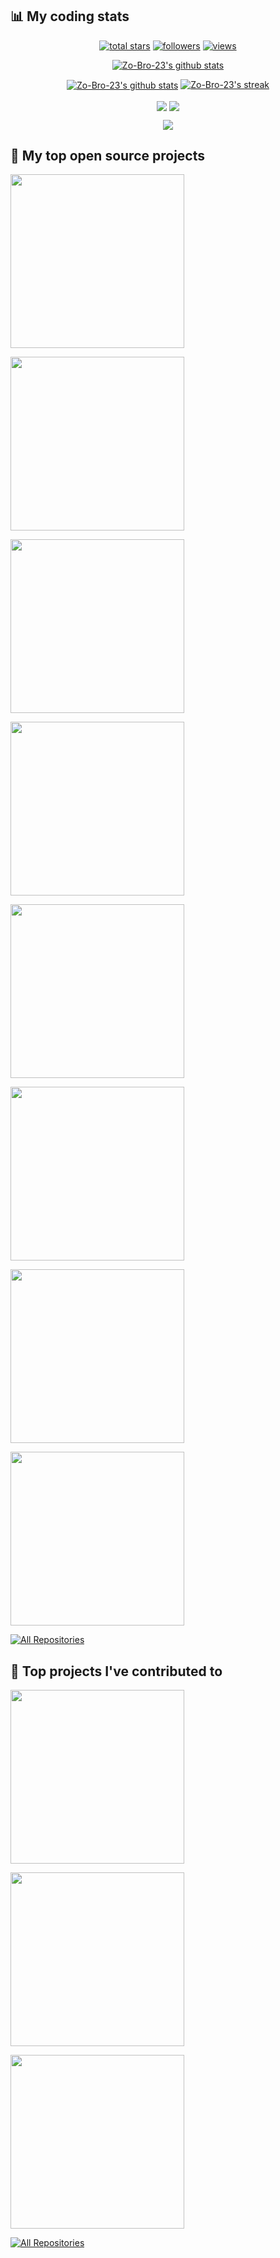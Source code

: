 <!-- Social badges section -->
<!-- Badges with custom icons - https://github.com/DenverCoder1/custom-icon-badges -->
<!-- View counter - https://github.com/DenverCoder1/Simple-View-Counter -->
## 📊 My coding stats
<p align="center">
  <a href="https://github.com/Zo-Bro-23?tab=repositories&sort=stargazers">
    <img alt="total stars" title="Total stars on GitHub" src="https://custom-icon-badges.demolab.com/github/stars/Zo-Bro-23?color=55960c&style=for-the-badge&labelColor=488207&logo=star"/></a>
  <a href="https://github.com/Zo-Bro-23?tab=followers">
    <img alt="followers" title="Follow me on Github" src="https://custom-icon-badges.demolab.com/github/followers/Zo-Bro-23?color=236ad3&labelColor=1155ba&style=for-the-badge&logo=person-add&label=Follow&logoColor=white"/></a>
  <a href="https://github.com/Zo-Bro-23/view-count-badge">
    <img alt="views" title="GitHub profile views" src="https://view-count-badge.zohan.tech/Zo-Bro-23/profile?color=6b105d&labelColor=913e96&style=for-the-badge&logo=eye&label=VISITORS&logoColor=white"/></a>
  </p>

<!-- GitHub Readme Streak Stats - https://github.com/DenverCoder1/github-readme-streak-stats -->
<p align="center">
  <a href="https://github.com/vn7n24fzkq/github-profile-summary-cards"><img align="center" src="http://github-profile-summary-cards.vercel.app/api/cards/profile-details?username=Zo-Bro-23&theme=tokyonight" alt="Zo-Bro-23's github stats" /></a>
</p>

<p align="center">
  <a href="https://github.com/anuraghazra/github-readme-stats"><img align="center" src="https://github-readme-stats.vercel.app/api?username=Zo-Bro-23&count_private=true&show_icons=true&include_all_commits=true&hide_border=true&theme=onedark" alt="Zo-Bro-23's github stats" /></a>
  <a href="https://github.com/DenverCoder1/github-readme-streak-stats">
    <img title="🔥 Get streak stats for your profile at git.io/streak-stats" alt="Zo-Bro-23's streak" src="https://streak-stats.demolab.com/?user=Zo-Bro-23&theme=onedark&hide_border=true"/>
  </a>
</p>

<!-- Some badges are from https://github.com/Ileriayo/markdown-badges -->
<!-- https://github.com/anuraghazra/github-readme-stats -->
<p align="center">
<a href="https://github.com/anuraghazra/github-readme-stats"><img align="center" src="https://github-readme-stats.vercel.app/api/top-langs/?username=Zo-Bro-23&layout=compact&hide_border=true&theme=tokyonight" /></a>
<a href="https://github.com/anuraghazra/github-readme-stats"><img align="center" src="https://github-readme-stats.vercel.app/api/wakatime/?username=ZoBro23&layout=compact&hide_border=true&theme=tokyonight" /></a>
</p>

<!-- https://github.com/ashutosh00710/github-readme-activity-graph -->

<p align="center">
  <a href="https://github.com/ryo-ma/github-profile-trophy">
    <img src="https://github-profile-trophy.vercel.app/?username=Zo-Bro-23&theme=apprentice">
  </a>
</p>

## 📘 My top open source projects

<!-- Repo info cards - https://github.com/anuraghazra/github-readme-stats -->
<!-- Small repo cards (fork) - https://github.com/DenverCoder1/github-readme-stats -->
<p align="left">
  <a href="https://github.com/Zo-Bro-23/zoauth"><img width="278" src="https://github-readme-stats.vercel.app/api/pin/?username=Zo-Bro-23&repo=zoauth&theme=great-gatsby"></a>
</p>
<p align="left">
  <a href="https://github.com/Zo-Bro-23/c29"><img width="278" src="https://github-readme-stats.vercel.app/api/pin/?username=Zo-Bro-23&repo=c29&theme=great-gatsby"></a>
</p>
<p align="left">
  <a href="https://github.com/Zo-Bro-23/obs-voicemeeter-integration"><img width="278" src="https://github-readme-stats.vercel.app/api/pin/?username=Zo-Bro-23&repo=obs-voicemeeter-integration&theme=great-gatsby"></a>
</p>
<p align="left">
  <a href="https://github.com/Zo-Bro-23/batch-file-bot"><img width="278" src="https://github-readme-stats.vercel.app/api/pin/?username=Zo-Bro-23&repo=batch-file-bot&theme=great-gatsby"></a>
</p>
<p align="left">
  <a href="https://github.com/Zo-Bro-23/zoauth-demoApp"><img width="278" src="https://github-readme-stats.vercel.app/api/pin/?username=Zo-Bro-23&repo=zoauth-demoApp&theme=great-gatsby"></a>
</p>
<p align="left">
  <a href="https://github.com/Zo-Bro-23/population-simulation-web"><img width="278" src="https://github-readme-stats.vercel.app/api/pin/?username=Zo-Bro-23&repo=population-simulation-web&theme=great-gatsby"></a>
</p>
<p align="left">
  <a href="https://github.com/Zo-Bro-23/automatic-git-commits"><img width="278" src="https://github-readme-stats.vercel.app/api/pin/?username=Zo-Bro-23&repo=automatic-git-commits&theme=great-gatsby"></a>
</p>
<p align="left">
  <a href="https://github.com/Zo-Bro-23/zms"><img width="278" src="https://github-readme-stats.vercel.app/api/pin/?username=Zo-Bro-23&repo=zms&theme=great-gatsby"></a>
</p>

<p align="left">
  <a href="https://github.com/Zo-Bro-23?tab=repositories"><img alt="All Repositories" title="All Repositories" src="https://custom-icon-badges.demolab.com/badge/-All%20Repos-2962FF?style=for-the-badge&logoColor=white&logo=repo"/></a>
</p>

## 📕 Top projects I've contributed to

<!-- Small repo cards https://github.com/DenverCoder1/github-readme-stats (fork of anuraghazra/github-readme-stats) -->
<p align="left">
  <a href="https://github.com/shenuja/himandher"><img width="278" src="https://github-readme-stats.vercel.app/api/pin/?username=shenuja&repo=himandher&theme=great-gatsby"></a>
</p>

<p align="left">
  <a href="https://github.com/Zyplos/discord-readme-badge"><img width="278" src="https://github-readme-stats.vercel.app/api/pin/?username=Zyplos&repo=discord-readme-badge&theme=great-gatsby"></a>
</p>

<p align="left">
  <a href="https://github.com/th-ch/youtube-music"><img width="278" src="https://github-readme-stats.vercel.app/api/pin/?username=th-ch&repo=youtube-music&theme=great-gatsby"></a>
</p>

<p align="left">
  <a href="https://github.com/Zo-Bro-23?tab=repositories&type=fork"><img alt="All Repositories" title="All Repositories" src="https://custom-icon-badges.demolab.com/badge/-All%20Forks-2962FF?style=for-the-badge&logoColor=white&logo=fork"/></a>
</p>